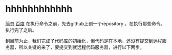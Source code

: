 # hhhhhhhhhhhh

[简书](http://jianshu.com)
[百度](http://baidu.com)
在执行命令之前，先去github上创一个repository 。在执行那些命令。执行完了之后。

到目前为止，我们完成了代码库的初始化，但代码是在本地，还没有提交到远程服务器，所以关键的来了，要提交到就远程代码服务器，进行以下两步。
